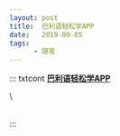 ```yaml
---
layout: post
title:  巴利语轻松学APP
date:   2019-09-05
tags:
      - 随笔
---
```

::: txtcont
[**巴利语轻松学APP**](https://blog.sina.com.cn/s/blog_531b0f370102z1zh.html)

\

\
:::
